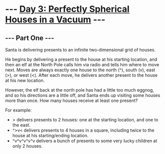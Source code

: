 ﻿--- [Day 3: Perfectly Spherical Houses in a Vacuum](https://adventofcode.com/2015/day/3) ---
=====================================================
--- Part One ---
----------------
Santa is delivering presents to an infinite two-dimensional grid of houses.

He begins by delivering a present to the house at his starting location, and then an elf at the North Pole calls him via radio and tells him where to move next. Moves are always exactly one house to the north (^), south (v), east (>), or west (<). After each move, he delivers another present to the house at his new location.

However, the elf back at the north pole has had a little too much eggnog, and so his directions are a little off, and Santa ends up visiting some houses more than once. How many houses receive at least one present?

For example:

- \> delivers presents to 2 houses: one at the starting location, and one to the east.
- \^>v< delivers presents to 4 houses in a square, including twice to the house at his starting/ending location.
- \^v\^v\^v\^v\^v delivers a bunch of presents to some very lucky children at only 2 houses.
